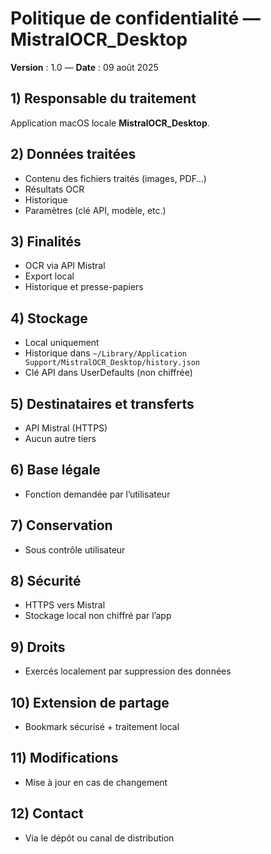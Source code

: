 # Politique de confidentialité — MistralOCR_Desktop

**Version** : 1.0 — **Date** : 09 août 2025

## 1) Responsable du traitement
Application macOS locale **MistralOCR_Desktop**.

## 2) Données traitées
- Contenu des fichiers traités (images, PDF…)
- Résultats OCR
- Historique
- Paramètres (clé API, modèle, etc.)

## 3) Finalités
- OCR via API Mistral
- Export local
- Historique et presse-papiers

## 4) Stockage
- Local uniquement
- Historique dans `~/Library/Application Support/MistralOCR_Desktop/history.json`
- Clé API dans UserDefaults (non chiffrée)

## 5) Destinataires et transferts
- API Mistral (HTTPS)
- Aucun autre tiers

## 6) Base légale
- Fonction demandée par l’utilisateur

## 7) Conservation
- Sous contrôle utilisateur

## 8) Sécurité
- HTTPS vers Mistral
- Stockage local non chiffré par l’app

## 9) Droits
- Exercés localement par suppression des données

## 10) Extension de partage
- Bookmark sécurisé + traitement local

## 11) Modifications
- Mise à jour en cas de changement

## 12) Contact
- Via le dépôt ou canal de distribution
